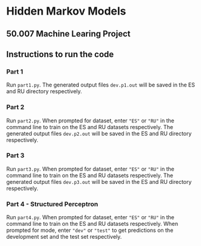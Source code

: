 # Hidden Markov Models

## 50.007 Machine Learing Project

## Instructions to run the code

### Part 1
Run ```part1.py```. The generated output files ```dev.p1.out``` will be saved in the ES and RU directory respectively.

### Part 2 
Run ```part2.py```. When prompted for dataset, enter ```"ES"``` or ```"RU"``` in the command line to train on the ES and RU datasets respectively. The generated output files ```dev.p2.out``` will be saved in the ES and RU directory respectively.

### Part 3
Run ```part3.py```. When prompted for dataset, enter ```"ES"``` or ```"RU"``` in the command line to train on the ES and RU datasets respectively. The generated output files ```dev.p3.out``` will be saved in the ES and RU directory respectively.


### Part 4 - Structured Perceptron
 Run ```part4.py```. When prompted for dataset, enter ```"ES"``` or ```"RU"``` in the command line to train on the ES and RU datasets respectively. When prompted for mode, enter ```"dev"``` or ```"test"``` to get predictions on the development set and the test set respectively.
